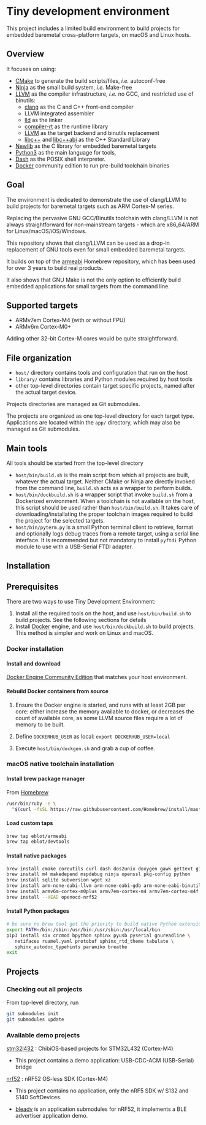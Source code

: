 # Tiny development environment

This project includes a limited build environment to build projects for
embedded baremetal cross-platform targets, on macOS and Linux hosts.

## Overview

It focuses on using:

 * [CMake](https://cmake.org) to generate the build scripts/files,
   *i.e.* autoconf-free
 * [Ninja](https://ninja-build.org) as the small build system,
   *i.e.* Make-free
 * [LLVM](https://llvm.org) as the compiler infrastructure,
   *i.e.* no GCC, and restricted use of binutils:
     - [clang](http://clang.llvm.org) as the C and C++ front-end compiler
     - LLVM integrated assembler
     - [lld](http://lld.llvm.org) as the linker
     - [compiler-rt](https://compiler-rt.llvm.org) as the runtime library
     - [LLVM](https://llvm.org) as the target backend and binutils replacement
     - [libc++](http://libcxx.llvm.org) and
       [libc++abi](http://libcxxabi.llvm.org) as the C++ Standard Library
 * [Newlib](http://www.sourceware.org/newlib/) as the C library for embedded
   baremetal targets
 * [Python3](https://www.python.org/) as the main language for tools,
 * [Dash](https://git.kernel.org/pub/scm/utils/dash/dash.git) as the POSIX
    shell interpreter.
 * [Docker](https://www.docker.com/products/container-runtime) community
   edition to run pre-build toolchain binaries

## Goal

The environment is dedicated to demonstrate the use of clang/LLVM to build
projects for baremetal targets such as ARM Cortex-M series.

Replacing the pervasive GNU GCC/Binutils toolchain with clang/LLVM is not
always straightforward for non-mainstream targets - which are x86_64/ARM for
Linux/macOS/iOS/Windows.

This repository shows that clang/LLVM can be used as a drop-in replacement of
GNU tools even for small embedded baremetal targets.

It builds on top of the [armeabi](https://github.com/eblot/homebrew-armeabi)
Homebrew repository, which has been used for over 3 years to build real
products.

It also shows that GNU Make is not the only option to efficiently build
embedded applications for small targets from the command line.

## Supported targets

 * ARMv7em Cortex-M4 (with or without FPU)
 * ARMv6m Cortex-M0+

 Adding other 32-bit Cortex-M cores would be quite straightforward.

## File organization

 * `host/` directory contains tools and configuration that run on the host
 * `library/` contains libraries and Python modules required by host tools
 * other top-level directories contain target specific projects, named after
   the actual target device.

Projects directories are managed as Git submodules.

The projects are organized as one top-level directory for each target type.
Applications are located within the `app/` directory, which may also be
managed as Git submodules.

## Main tools

All tools should be started from the top-level directory

 * `host/bin/build.sh` is the main script from which all projects are built,
    whatever the actual target. Neither CMake or Ninja are directly invoked
    from the command line, `build.sh` acts as a wrapper to perform builds.
 * `host/bin/dockbuild.sh` is a wrapper script that invoke `build.sh` from a
    Dockerized environment. When a toolchain is not available on the host, this
    script should be used rather than `host/bin/build.sh`. It takes care of
    downloading/installating the proper toolchain images required to build
    the project for the selected targets.
 * `host/bin/pyterm.py` is a small Python terminal client to retrieve, format
    and optionally logs debug traces from a remote target, using a serial line
    interface. It is recommended but not mandatory to install `pyftdi` Python
    module to use with a USB-Serial FTDI adapter.

## Installation

## Prerequisites

There are two ways to use Tiny Development Environment:

  1. Install all the required tools on the host, and use `host/bin/build.sh` to
     build projects. See the following sections for details
  2. Install [Docker](https://www.docker.com/products/container-runtime)
     engine, and use `host/bin/dockbuild.sh` to build projects. This method is
     simpler and work on Linux and macOS.

### Docker installation

#### Install and download

[Docker Engine Community Edition](https://hub.docker.com/search/?type=edition&offering=community)
that matches your host environment.

#### Rebuild Docker containers from source

1. Ensure the Docker engine is started, and runs with at least 2GB per core:
either increase the memory available to docker, or decreases the count of
available core, as some LLVM source files require a lot of memory to be built.

2. Define `DOCKERHUB_USER` as local: `export DOCKERHUB_USER=local`

3. Execute `host/bin/dockgen.sh` and grab a cup of coffee.

### macOS native toolchain installation

#### Install brew package manager

From [Homebrew](https://brew.sh)

````sh
/usr/bin/ruby -e \
  "$(curl -fsSL https://raw.githubusercontent.com/Homebrew/install/master/install)"
````

#### Load custom taps

````sh
brew tap eblot/armeabi
brew tap eblot/devtools
````

#### Install native packages

````sh
brew install cmake coreutils curl dash dos2unix doxygen gawk gettext git
brew install m4 makedepend mspdebug ninja openssl pkg-config python
brew install sqlite subversion wget xz
brew install arm-none-eabi-llvm arm-none-eabi-gdb arm-none-eabi-binutils
brew install armv6m-cortex-m0plus armv7em-cortex-m4 armv7em-cortex-m4f
brew install --HEAD openocd-nrf52
````

#### Install Python packages

````sh
# be sure no brew tool get the priority to build native Python extensions
export PATH=/bin:/sbin:/usr/bin:/usr/sbin:/usr/local/bin
pip3 install six crcmod bpython sphinx pyusb pyserial gnureadline \
   netifaces ruamel.yaml protobuf sphinx_rtd_theme tabulate \
   sphinx_autodoc_typehints paramiko breathe
exit
````

## Projects

### Checking out all projects

From top-level directory, run

````sh
git submodules init
git submodules update
````

### Available demo projects

 [stm32l432](https://github.com/eblot/tde-stm32l432.git)
 : ChibiOS-based projects for STM32L432 (Cortex-M4)

  * This project contains a demo application: USB-CDC-ACM (USB-Serial) bridge

 [nrf52](https://github.com/eblot/tde-nrf52.git)
 : nRF52 OS-less SDK (Cortex-M4)

  * This project contains no application, only the nRF5 SDK w/ S132 and S140
    SoftDevices.

  * [bleadv](https://github.com/eblot/tde-nrf52-bleadv.git) is an application
    submodules for nRF52, it implements a BLE advertiser application demo.